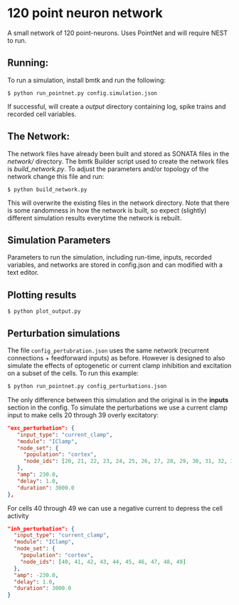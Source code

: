 # 120 point neuron network

A small network of 120 point-neurons. Uses PointNet and will require NEST to run.


## Running:
To run a simulation, install bmtk and run the following:
```
$ python run_pointnet.py config.simulation.json
```
If successful, will create a *output* directory containing log, spike trains and recorded cell variables.

## The Network:
The network files have already been built and stored as SONATA files in the *network/* directory. The bmtk Builder
script used to create the network files is *build_network.py*. To adjust the parameters and/or topology of the network
change this file and run:
```
$ python build_network.py
```
This will overwrite the existing files in the network directory. Note that there is some randomness in how the network
is built, so expect (slightly) different simulation results everytime the network is rebuilt.

## Simulation Parameters
Parameters to run the simulation, including run-time, inputs, recorded variables, and networks are stored in config.json
and can modified with a text editor.

## Plotting results
```
$ python plot_output.py
```

## Perturbation simulations
The file ```config_pertubration.json``` uses the same network (recurrent connections + feedforward inputs) as before. However
is designed to also simulate the effects of optogenetic or current clamp inhibition and excitation on a subset of the cells. 
To run this example:
```bash
$ python run_pointnet.py config_perturbations.json
``` 

The only difference between this simulation and the original is in the **inputs** section in the config. To simulate the 
perturbations we use a current clamp input to make cells 20 through 39 overly excitatory:
```json
"exc_perturbation": {
   "input_type": "current_clamp",
   "module": "IClamp",
   "node_set": {
     "population": "cortex",
     "node_ids": [20, 21, 22, 23, 24, 25, 26, 27, 28, 29, 30, 31, 32, 33, 34, 35, 36, 37, 38, 39]
   },
   "amp": 230.0,
   "delay": 1.0,
   "duration": 3000.0
},
```

For cells 40 through 49 we can use a negative current to depress the cell activity
```json
"inh_perturbation": {
  "input_type": "current_clamp",
  "module": "IClamp",
  "node_set": {
    "population": "cortex",
    "node_ids": [40, 41, 42, 43, 44, 45, 46, 47, 48, 49]
  },
  "amp": -230.0,
  "delay": 1.0,
  "duration": 3000.0
}
```
